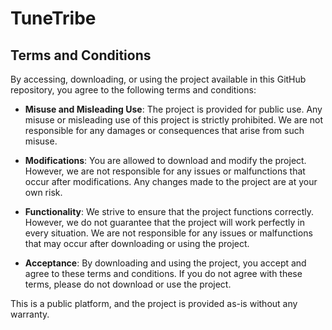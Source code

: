 # TuneTribe

## Terms and Conditions

By accessing, downloading, or using the project available in this GitHub repository, you agree to the following terms and conditions:

- **Misuse and Misleading Use**: The project is provided for public use. Any misuse or misleading use of this project is strictly prohibited. We are not responsible for any damages or consequences that arise from such misuse.

- **Modifications**: You are allowed to download and modify the project. However, we are not responsible for any issues or malfunctions that occur after modifications. Any changes made to the project are at your own risk.

- **Functionality**: We strive to ensure that the project functions correctly. However, we do not guarantee that the project will work perfectly in every situation. We are not responsible for any issues or malfunctions that may occur after downloading or using the project.

- **Acceptance**: By downloading and using the project, you accept and agree to these terms and conditions. If you do not agree with these terms, please do not download or use the project.

This is a public platform, and the project is provided as-is without any warranty.
